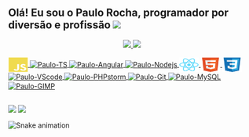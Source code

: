 ## Olá! Eu sou o Paulo Rocha, programador por diversão e profissão <img src="https://media.giphy.com/media/hvRJCLFzcasrR4ia7z/giphy.gif" width="25px">

<div align="center">
  <a href="https://github.com/prochadev">
  <img height="150em" src="https://github-readme-stats.vercel.app/api?username=prochadev&show_icons=true&theme=dark&include_all_commits=true&count_private=true"/>
  <img height="150em" src="https://github-readme-stats.vercel.app/api/top-langs/?username=prochadev&layout=compact&langs_count=7&theme=dark"/>
</div>
<div style="display: inline_block"><br>
  <img align="center" alt="Paulo-JS" height="30" width="40" src="https://raw.githubusercontent.com/devicons/devicon/master/icons/javascript/javascript-plain.svg">
  <img align="center" alt="Paulo-TS" height="30" width="40" src="https://www.svgrepo.com/show/303600/typescript-logo.svg">
  <img align="center" alt="Paulo-Angular" height="30" width="40" src="https://angular.io/assets/images/logos/angular/angular.png">
  <img align="center" alt="Paulo-Nodejs" height="30" width="80" src="https://upload.wikimedia.org/wikipedia/commons/7/7e/Node.js_logo_2015.svg">
  <img align="center" alt="Paulo-React" height="30" width="40" src="https://raw.githubusercontent.com/devicons/devicon/master/icons/react/react-original.svg">
  <img align="center" alt="Paulo-HTML5" height="30" width="40" src="https://raw.githubusercontent.com/devicons/devicon/master/icons/html5/html5-original.svg">
  <img align="center" alt="Paulo-CSS3" height="30" width="40" src="https://raw.githubusercontent.com/devicons/devicon/master/icons/css3/css3-original.svg">
  <img align="center" alt="Paulo-VScode" height="30" width="40" src="https://upload.wikimedia.org/wikipedia/commons/9/9a/Visual_Studio_Code_1.35_icon.svg">
  <img align="center" alt="Paulo-PHPstorm" height="30" width="40" src="https://upload.wikimedia.org/wikipedia/commons/c/c9/PhpStorm_Icon.svg">
  <img align="center" alt="Paulo-Git" height="30" width="40" src="https://upload.wikimedia.org/wikipedia/commons/3/3f/Git_icon.svg">
  <img align="center" alt="Paulo-MySQL" height="30" width="40" src="https://www.vectorlogo.zone/logos/mysql/mysql-icon.svg">
  <img align="center" alt="Paulo-GIMP" height="30" width="40" src="https://upload.wikimedia.org/wikipedia/commons/4/45/The_GIMP_icon_-_gnome.svg">
</div>
  
  ##
 
<div> 
  <a href = "mailto:pv.fonseca.rocha@gmail.com"><img src="https://img.shields.io/badge/-Gmail-%23333?style=for-the-badge&logo=gmail&logoColor=white" target="_blank"></a>
  <a href="https://www.linkedin.com/in/prochadev" target="_blank"><img src="https://img.shields.io/badge/-LinkedIn-%230077B5?style=for-the-badge&logo=linkedin&logoColor=white" target="_blank"></a> 
 
  ![Snake animation](https://github.com/prochadev/prochadev/blob/output/github-contribution-grid-snake.svg)
 
</div>

